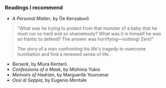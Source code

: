 ### Readings I recommend

- *A Personal Matter*, by Ōe Kenzaburō
> "What was he trying to protect from that monster of a baby that he must run so hard and so shamelessly? What was it in himself he was so frantic to defend? The answer was horrifying—nothing! Zero!"
> 
> The story of a man confronting his life's tragedy to overcome humiliation and find a renewed sense of life.
- *Berserk*, by Miura Kentarō
- *Confessions of a Mask*, by Mishima Yukio
- *Memoirs of Hadrian*, by Marguerite Yourcenar
- *Ossi di Seppia*, by Eugenio Montale
